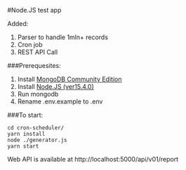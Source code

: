 #Node.JS test app

Added:
1. Parser to handle 1mln+ records
2. Cron job 
3. REST API Call
   
###Prerequesites:

1. Install [MongoDB Community Edition](https://docs.mongodb.com/manual/administration/install-community/)
2. Install [Node.JS (ver15.4.0)](https://nodejs.org/en/blog/release/v15.4.0/)
3. Run mongodb
4. Rename .env.example to .env

###To start:

    cd cron-scheduler/
    yarn install
    node ./generator.js
    yarn start

Web API is available at http://localhost:5000/api/v01/report